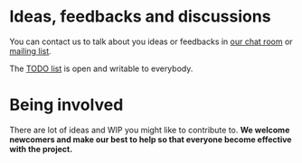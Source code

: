 

# Ideas, feedbacks and discussions

You can contact us to talk about you ideas or feedbacks in [our chat
room][gitter] or [mailing list][subscribe].

The [TODO list][wiki] is open and writable to everybody.


# Being involved

There are lot of ideas and WIP you might like to contribute to. **We welcome
newcomers and make our best to help so that everyone become effective with the
project.**


[gitter]: https://gitter.im/OfflineIMAP/imapfw
[subscribe]: http://lists.alioth.debian.org/mailman/listinfo/offlineimap-project
[wiki]: https://github.com/OfflineIMAP/imapfw/wiki
